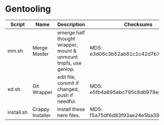# Gentooling
Script | Name | Description | Checksums
------ | ---- | ----------- | ---------
mm.sh | Merge Master | emerge half thought wrapper, mount & unmount tmpfs, use genlop. | MD5: e3d06c3b52ab81c1c42d7b76e09f5026
ed.sh | Git Wrapper | edit file, commit if changed, push if needful. | MD5: e5fb4a895ebc795c8db978eb9f3b78c5 | MD5: a9d76defd4cf03e5127c41838be96e17
install.sh | Crappy Installer | Install these here files. | MD5: f5a75df6d83f93ae24e5ba397cbcac13
